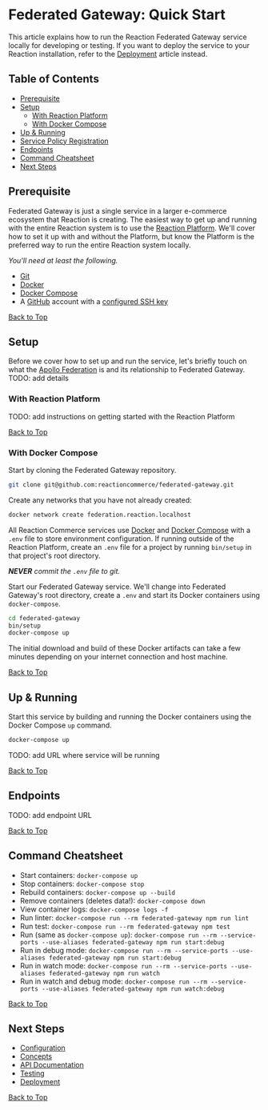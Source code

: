 # Federated Gateway: Quick Start

This article explains how to run the Reaction Federated Gateway service locally for developing or testing. If you want to deploy the service to your Reaction installation, refer to the [Deployment](deployment.md) article instead.

## Table of Contents
- [Prerequisite](#prerequisite)
- [Setup](#setup)
  - [With Reaction Platform](#with-reaction-platform)
  - [With Docker Compose](#with-docker-compose)
- [Up & Running](#up--running)
- [Service Policy Registration](#service-policy-registration)
- [Endpoints](#endpoints)
- [Command Cheatsheet](#command-cheatsheet)
- [Next Steps](#next-steps)

## Prerequisite
Federated Gateway is just a single service in a larger e-commerce ecosystem that Reaction is creating. The easiest way to get up and running with the entire Reaction system is to use the [Reaction Platform][platform]. We'll cover how to set it up with and without the Platform, but know the Platform is the preferred way to run the entire Reaction system locally.

_You'll need at least the following._
* [Git][git]
* [Docker][docker]
* [Docker Compose][docker-compose]
* A [GitHub][github] account with a [configured SSH key][github-keys]

[Back to Top][top]

## Setup
Before we cover how to set up and run the service, let's briefly touch on what the [Apollo Federation][apollo-federation] is and its relationship to Federated Gateway. TODO: add details

### With Reaction Platform
TODO: add instructions on getting started with the Reaction Platform

[Back to Top][top]

### With Docker Compose
Start by cloning the Federated Gateway repository.

```sh
git clone git@github.com:reactioncommerce/federated-gateway.git
```

Create any networks that you have not already created:

```sh
docker network create federation.reaction.localhost
```

All Reaction Commerce services use [Docker][docker] and [Docker Compose][docker-compose] with a `.env` file to store environment configuration. If running outside of the Reaction Platform, create an `.env` file for a project by running `bin/setup` in that project's root directory.

_**NEVER** commit the `.env` file to git._

Start our Federated Gateway service. We'll change into Federated Gateway's root directory, create a `.env` and start its Docker containers using `docker-compose`.

```sh
cd federated-gateway
bin/setup
docker-compose up
```

The initial download and build of these Docker artifacts can take a few minutes depending on your internet connection and host machine.

[Back to Top][top]

## Up & Running
Start this service by building and running the Docker containers using the Docker Compose `up` command.

```sh
docker-compose up
```
TODO: add URL where service will be running

[Back to Top][top]

## Endpoints

TODO: add endpoint URL

[Back to Top][top]

## Command Cheatsheet

- Start containers: `docker-compose up`
- Stop containers: `docker-compose stop`
- Rebuild containers: `docker-compose up --build`
- Remove containers (deletes data!): `docker-compose down`
- View container logs: `docker-compose logs -f`
- Run linter: `docker-compose run --rm federated-gateway npm run lint`
- Run test: `docker-compose run --rm federated-gateway npm test`
- Run (same as `docker-compose up`): `docker-compose run --rm --service-ports --use-aliases federated-gateway npm run start:debug`
- Run in debug mode: `docker-compose run --rm --service-ports --use-aliases federated-gateway npm run start:debug`
- Run in watch mode: `docker-compose run --rm --service-ports --use-aliases federated-gateway npm run watch`
- Run in watch and debug mode: `docker-compose run --rm --service-ports --use-aliases federated-gateway npm run watch:debug`

[Back to Top][top]

## Next Steps

- [Configuration](configuration.md)
- [Concepts](concepts.md)
- [API Documentation](api.md)
- [Testing](testing.md)
- [Deployment](deployment.md)

[Back to Top][top]

[top]: #Federated-gateway-quick-start
[reaction]: https://github.com/reactioncommerce/reaction
[platform]: https://github.com/reactioncommerce/reaction-platform
[apollo-federation]: https://www.apollographql.com/docs/apollo-server/federation/introduction
[git]: https://git-scm.com/
[docker]: https://www.docker.com/get-started
[docker-compose]: https://docs.docker.com/compose/install/
[github]: https://github.com/
[github-keys]: https://github.com/settings/keys
